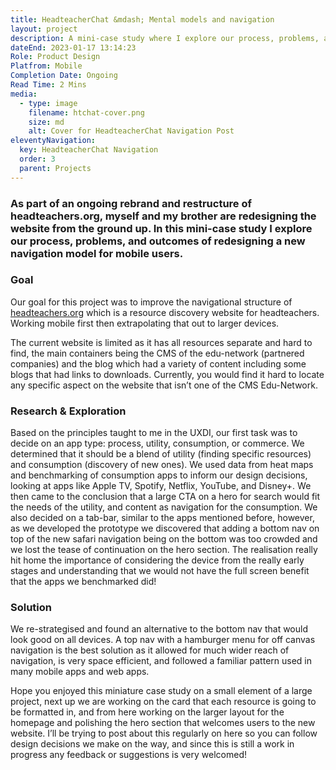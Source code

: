 ```yaml
---
title: HeadteacherChat &mdash; Mental models and navigation
layout: project
description: A mini-case study where I explore our process, problems, and outcomes of redesigning a new navigation model for mobile users.
dateEnd: 2023-01-17 13:14:23
Role: Product Design
Platfrom: Mobile
Completion Date: Ongoing
Read Time: 2 Mins
media:
  - type: image
    filename: htchat-cover.png
    size: md
    alt: Cover for HeadteacherChat Navigation Post
eleventyNavigation:
  key: HeadteacherChat Navigation
  order: 3
  parent: Projects
---
```


### As part of an ongoing rebrand and restructure of headteachers.org, myself and my brother are redesigning the website from the ground up. In this mini-case study I explore our process, problems, and outcomes of redesigning a new navigation model for mobile users.

### Goal

Our goal for this project was to improve the navigational structure of [headteachers.org](http://headteachers.org) which is a resource discovery website for headteachers. Working mobile first then extrapolating that out to larger devices.

The current website is limited as it has all resources separate and hard to find, the main containers being the CMS of the edu-network (partnered companies) and the blog which had a variety of content including some blogs that had links to downloads. Currently, you would find it hard to locate any specific aspect on the website that isn’t one of the CMS Edu-Network.

### Research & Exploration

Based on the principles taught to me in the UXDI, our first task was to decide on an app type: process, utility, consumption, or commerce. We determined that it should be a blend of utility (finding specific resources) and consumption (discovery of new ones). We used data from heat maps and benchmarking of consumption apps to inform our design decisions, looking at apps like Apple TV, Spotify, Netflix, YouTube, and Disney+. We then came to the conclusion that a large CTA on a hero for search would fit the needs of the utility, and content as navigation for the consumption. We also decided on a tab-bar, similar to the apps mentioned before, however, as we developed the prototype we discovered that adding a bottom nav on top of the new safari navigation being on the bottom was too crowded and we lost the tease of continuation on the hero section. The realisation really hit home the importance of considering the device from the really early stages and understanding that we would not have the full screen benefit that the apps we benchmarked did!

### Solution

We re-strategised and found an alternative to the bottom nav that would look good on all devices. A top nav with a hamburger menu for off canvas navigation is the best solution as it allowed for much wider reach of navigation, is very space efficient, and followed a familiar pattern used in many mobile apps and web apps.

<aside>
Hope you enjoyed this miniature case study on a small element of a large project, next up we are working on the card that each resource is going to be formatted in, and from here working on the larger layout for the homepage and polishing the hero section that welcomes users to the new website. I’ll be trying to post about this regularly on here so you can follow design decisions we make on the way, and since this is still a work in progress any feedback or suggestions is very welcomed!
</aside>